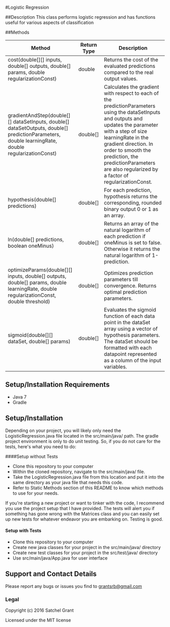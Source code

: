 #Logistic Regression

##Description
This class performs logistic regression and has functions useful for various aspects of classification

##Methods

Method | Return Type | Description
-------|-------------|------------
cost(double[][] inputs, double[] outputs, double[] params, double regularizationConst) | double | Returns the cost of the evaluated predictions compared to the real output values.
gradientAndStep(double[][] dataSetInputs, double[] dataSetOutputs, double[] predictionParameters, double learningRate, double regularizationConst) | double[] | Calculates the gradient with respect to each of the predictionParameters using the dataSetInputs and outputs and updates the parameter with a step of size learningRate in the gradient direction. In order to smooth the prediction, the predictionParameters are also regularized by a factor of regularizationConst.
hypothesis(double[] predictions) | double[] | For each prediction, hypothesis returns the corresponding, rounded binary output 0 or 1 as an array.
ln(double[] predictions, boolean oneMinus) | double[] | Returns an array of the natural logarithm of each prediction if oneMinus is set to false. Otherwise it returns the natural logarithm of 1-prediction.
optimizeParams(double[][] inputs, double[] outputs, double[] params, double learningRate, double regularizationConst, double threshold) | double[] | Optimizes prediction parameters till convergence. Returns optimal prediction parameters.
sigmoid(double[][] dataSet, double[] params) | double[] | Evaluates the sigmoid function of each data point in the dataSet array using a vector of hypothesis parameters. The dataSet should be formatted with each datapoint represented as a column of the input variables.

## Setup/Installation Requirements ##
* Java 7
* Gradle

## Setup/Installation ##
Depending on your project, you will likely only need the LogisticRegression.java file located in the src/main/java/ path. The gradle project environment is only to do unit testing. So, if you do not care for the tests, here's what you need to do:

####Setup without Tests
* Clone this repository to your computer
* Within the cloned repository, navigate to the src/main/java/ file.
* Take the LogisticRegression.java file from this location and put it into the same directory as your java file that needs this code.
* Refer to Static Methods section of this README to know which methods to use for your needs.


If you're starting a new project or want to tinker with the code, I recommend you use the project setup that I have provided. The tests will alert you if something has gone wrong with the Matrices class and you can easily set up new tests for whatever endeavor you are embarking on. Testing is good.

#### Setup with Tests
* Clone this repository to your computer
* Create new java classes for your project in the src/main/java/ directory
* Create new test classes for your project in the src/test/java/ directory
* Use src/main/java/App.java for user interface


## Support and Contact Details ##

Please report any bugs or issues you find to grantsrb@gmail.com

### Legal

Copyright (c) 2016 Satchel Grant

Licensed under the MIT license
